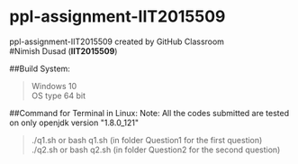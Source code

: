 # ppl-assignment-IIT2015509
ppl-assignment-IIT2015509 created by GitHub Classroom <br />
#Nimish Dusad (**IIT2015509**)

##Build System:
>Windows 10 <br />
>OS type 64 bit

##Command for Terminal in Linux:
Note: All the codes submitted are tested on  only openjdk version "1.8.0_121"
>./q1.sh  or bash q1.sh       (in folder Question1  for the first question)<br />
> ./q2.sh  or bash q2.sh      (in folder Question2 for the second question)<br />


